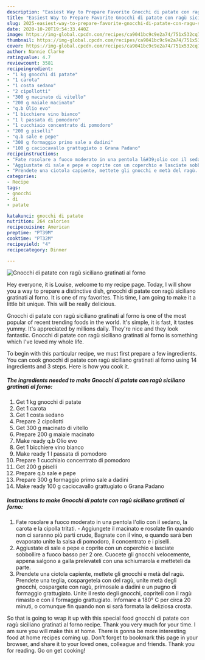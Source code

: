 ```yaml
---
description: "Easiest Way to Prepare Favorite Gnocchi di patate con ragù siciliano gratinati al forno"
title: "Easiest Way to Prepare Favorite Gnocchi di patate con ragù siciliano gratinati al forno"
slug: 2025-easiest-way-to-prepare-favorite-gnocchi-di-patate-con-ragu-siciliano-gratinati-al-forno
date: 2020-10-20T19:54:33.440Z
image: https://img-global.cpcdn.com/recipes/ca9041bc9c9e2a74/751x532cq70/gnocchi-di-patate-con-ragu-siciliano-gratinati-al-forno-recipe-main-photo.jpg
thumbnail: https://img-global.cpcdn.com/recipes/ca9041bc9c9e2a74/751x532cq70/gnocchi-di-patate-con-ragu-siciliano-gratinati-al-forno-recipe-main-photo.jpg
cover: https://img-global.cpcdn.com/recipes/ca9041bc9c9e2a74/751x532cq70/gnocchi-di-patate-con-ragu-siciliano-gratinati-al-forno-recipe-main-photo.jpg
author: Nannie Clarke
ratingvalue: 4.7
reviewcount: 3581
recipeingredient:
- "1 kg gnocchi di patate"
- "1 carota"
- "1 costa sedano"
- "2 cipollotti"
- "300 g macinato di vitello"
- "200 g maiale macinato"
- "q.b Olio evo"
- "1 bicchiere vino bianco"
- "1 l passata di pomodoro"
- "1 cucchiaio concentrato di pomodoro"
- "200 g piselli"
- "q.b sale e pepe"
- "300 g formaggio primo sale a dadini"
- "100 g caciocavallo grattugiato o Grana Padano"
recipeinstructions:
- "Fate rosolare a fuoco moderato in una pentola l&#39;olio con il sedano, la carota e la cipolla tritati. Aggiungete il macinato e rosolate fin quando non ci saranno più parti crude, Bagnate con il vino, e quando sarà ben evaporato unite la salsa di pomodoro, il concentrato e i piselli."
- "Aggiustate di sale e pepe e coprite con un coperchio e lasciate sobbollire a fuoco basso per 2 ore. Cuocete gli gnocchi velocemente, appena salgono a galla prelevateli con una schiumarola e metteteli da parte."
- "Prendete una ciotola capiente, mettete gli gnocchi e metà del ragù. Prendete una teglia, cospargetela con del ragù, unite metà degli gnocchi, cospargete con ragù, primosale a dadini e un pugno di formaggio grattugiato. Unite il resto degli gnocchi, copriteli con il ragù rimasto e con il formaggio grattugiato. Infornare a 180° C per circa 20 minuti, o comunque fin quando non si sarà formata la deliziosa crosta."
categories:
- Recipe
tags:
- gnocchi
- di
- patate

katakunci: gnocchi di patate 
nutrition: 264 calories
recipecuisine: American
preptime: "PT39M"
cooktime: "PT32M"
recipeyield: "4"
recipecategory: Dinner

---
```



![Gnocchi di patate con ragù siciliano gratinati al forno](https://img-global.cpcdn.com/recipes/ca9041bc9c9e2a74/751x532cq70/gnocchi-di-patate-con-ragu-siciliano-gratinati-al-forno-recipe-main-photo.jpg)

Hey everyone, it is Louise, welcome to my recipe page. Today, I will show you a way to prepare a distinctive dish, gnocchi di patate con ragù siciliano gratinati al forno. It is one of my favorites. This time, I am going to make it a little bit unique. This will be really delicious.



Gnocchi di patate con ragù siciliano gratinati al forno is one of the most popular of recent trending foods in the world. It's simple, it is fast, it tastes yummy. It's appreciated by millions daily. They're nice and they look fantastic. Gnocchi di patate con ragù siciliano gratinati al forno is something which I've loved my whole life.


To begin with this particular recipe, we must first prepare a few ingredients. You can cook gnocchi di patate con ragù siciliano gratinati al forno using 14 ingredients and 3 steps. Here is how you cook it.

<!--inarticleads1-->

##### The ingredients needed to make Gnocchi di patate con ragù siciliano gratinati al forno:

1. Get 1 kg gnocchi di patate
1. Get 1 carota
1. Get 1 costa sedano
1. Prepare 2 cipollotti
1. Get 300 g macinato di vitello
1. Prepare 200 g maiale macinato
1. Make ready q.b Olio evo
1. Get 1 bicchiere vino bianco
1. Make ready 1 l passata di pomodoro
1. Prepare 1 cucchiaio concentrato di pomodoro
1. Get 200 g piselli
1. Prepare q.b sale e pepe
1. Prepare 300 g formaggio primo sale a dadini
1. Make ready 100 g caciocavallo grattugiato o Grana Padano




<!--inarticleads2-->

##### Instructions to make Gnocchi di patate con ragù siciliano gratinati al forno:

1. Fate rosolare a fuoco moderato in una pentola l&#39;olio con il sedano, la carota e la cipolla tritati. - Aggiungete il macinato e rosolate fin quando non ci saranno più parti crude, Bagnate con il vino, e quando sarà ben evaporato unite la salsa di pomodoro, il concentrato e i piselli.
1. Aggiustate di sale e pepe e coprite con un coperchio e lasciate sobbollire a fuoco basso per 2 ore. Cuocete gli gnocchi velocemente, appena salgono a galla prelevateli con una schiumarola e metteteli da parte.
1. Prendete una ciotola capiente, mettete gli gnocchi e metà del ragù. Prendete una teglia, cospargetela con del ragù, unite metà degli gnocchi, cospargete con ragù, primosale a dadini e un pugno di formaggio grattugiato. Unite il resto degli gnocchi, copriteli con il ragù rimasto e con il formaggio grattugiato. Infornare a 180° C per circa 20 minuti, o comunque fin quando non si sarà formata la deliziosa crosta.




So that is going to wrap it up with this special food gnocchi di patate con ragù siciliano gratinati al forno recipe. Thank you very much for your time. I am sure you will make this at home. There is gonna be more interesting food at home recipes coming up. Don't forget to bookmark this page in your browser, and share it to your loved ones, colleague and friends. Thank you for reading. Go on get cooking!
